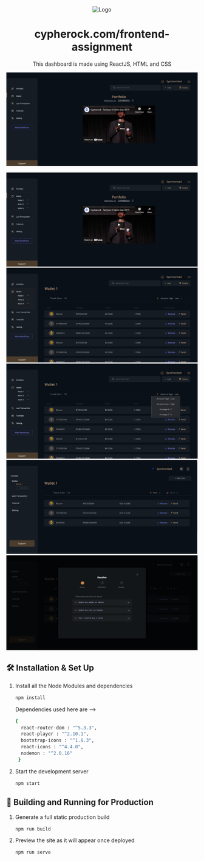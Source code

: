 <div align="center">
  <img alt="Logo" src="https://res.cloudinary.com/crunchbase-production/image/upload/c_lpad,h_256,w_256,f_auto,q_auto:eco,dpr_1/e9afedb50d8b318b3299" width="250" />
</div>

<h1 align="center">
  cypherock.com/frontend-assignment
</h1>
<p align="center">
  This dashboard is made using ReactJS, HTML and CSS
</p>


![image1](https://raw.githubusercontent.com/Sayan-Maity/Cypherock-Tutorial/main/src/assets/readmeImages/image1.jpg) 


![image2](https://raw.githubusercontent.com/Sayan-Maity/Cypherock-Tutorial/main/src/assets/readmeImages/image2.jpg)
![image3](https://raw.githubusercontent.com/Sayan-Maity/Cypherock-Tutorial/main/src/assets/readmeImages/image3.jpg)
![image4](https://raw.githubusercontent.com/Sayan-Maity/Cypherock-Tutorial/main/src/assets/readmeImages/image4.jpg)
![image5](https://raw.githubusercontent.com/Sayan-Maity/Cypherock-Tutorial/main/src/assets/readmeImages/image5.jpg)
![image6](https://raw.githubusercontent.com/Sayan-Maity/Cypherock-Tutorial/main/src/assets/readmeImages/image6.jpg)

## 🛠 Installation & Set Up

1. Install all the Node Modules and dependencies

   ```sh
   npm install 
   ```
   Dependencies used here are -->
   ```sh
   { 
     react-router-dom : "^5.3.3",
     react-player : "^2.10.1",
     bootstrap-icons : "^1.8.3",
     react-icons : "^4.4.0",
     nodemon : "^2.0.16"
    }
   ```

4. Start the development server

   ```sh
   npm start
   ```

## 🚀 Building and Running for Production

1. Generate a full static production build

   ```sh
   npm run build
   ```

1. Preview the site as it will appear once deployed

   ```sh
   npm run serve
   ```
